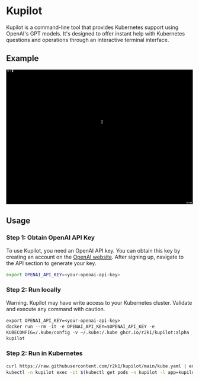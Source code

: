 # Kupilot

Kupilot is a command-line tool that provides Kubernetes support using OpenAI's GPT models. It's designed to offer instant help with Kubernetes questions and operations through an interactive terminal interface.

## Example

![Kupilot Demo](docs/debug-nginx-healthcheck.gif)

## Usage

### Step 1: Obtain OpenAI API Key
To use Kupilot, you need an OpenAI API key. You can obtain this key by creating an account on the [OpenAI website](https://platform.openai.com/api-keys/). After signing up, navigate to the API section to generate your key.

```bash
export OPENAI_API_KEY=<your-openai-api-key>
```

### Step 2: Run locally

Warning. Kupilot may have write access to your Kubernetes cluster. Validate and execute any command with caution.

```azure
export OPENAI_API_KEY=<your-openai-api-key>
docker run --rm -it -e OPENAI_API_KEY=$OPENAI_API_KEY -e KUBECONFIG=/.kube/config -v ~/.kube:/.kube ghcr.io/r2k1/kupilot:alpha kupilot
```

### Step 2: Run in Kubernetes

```bash
curl https://raw.githubusercontent.com/r2k1/kupilot/main/kube.yaml | envsubst '$OPENAI_API_KEY' | kubectl apply -f -
kubectl -n kupilot exec -it $(kubectl get pods -n kupilot -l app=kupilot -o jsonpath='{.items[0].metadata.name}') -- kupilot
```
